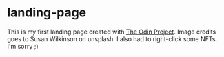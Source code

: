 # landing-page

This is my first landing page created with [The Odin Project](https://www.theodinproject.com). 
Image credits goes to Susan Wilkinson on unsplash.
I also had to right-click some NFTs. I'm sorry ;)